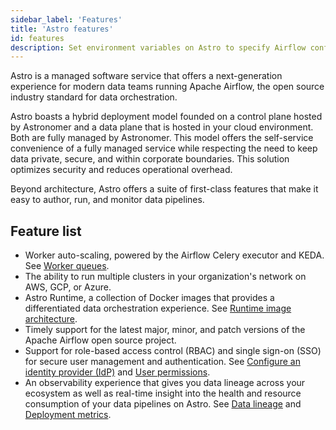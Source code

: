 ```yaml
---
sidebar_label: 'Features'
title: 'Astro features'
id: features
description: Set environment variables on Astro to specify Airflow configurations and custom logic.
---
```


Astro is a managed software service that offers a next-generation experience for modern data teams running Apache Airflow, the open source industry standard for data orchestration.

Astro boasts a hybrid deployment model founded on a control plane hosted by Astronomer and a data plane that is hosted in your cloud environment. Both are fully managed by Astronomer. This model offers the self-service convenience of a fully managed service while respecting the need to keep data private, secure, and within corporate boundaries. This solution optimizes security and reduces operational overhead.

Beyond architecture, Astro offers a suite of first-class features that make it easy to author, run, and monitor data pipelines.

## Feature list


- Worker auto-scaling, powered by the Airflow Celery executor and KEDA. See [Worker queues](configure-worker-queues.md).
- The ability to run multiple clusters in your organization's network on AWS, GCP, or Azure.
- Astro Runtime, a collection of Docker images that provides a differentiated data orchestration experience. See [Runtime image architecture](runtime-image-architecture.md).
- Timely support for the latest major, minor, and patch versions of the Apache Airflow open source project.
- Support for role-based access control (RBAC) and single sign-on (SSO) for secure user management and authentication. See [Configure an identity provider (IdP)](configure-idp.md) and [User permissions](user-permissions.md).
- An observability experience that gives you data lineage across your ecosystem as well as real-time insight into the health and resource consumption of your data pipelines on Astro. See  [Data lineage](data-lineage.md) and [Deployment metrics](deployment-metrics.md).
